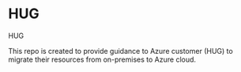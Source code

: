 # HUG
HUG

This repo is created to provide guidance to Azure customer (HUG) to migrate their resources from on-premises to Azure cloud.

